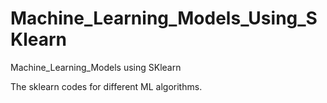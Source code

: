 # Machine_Learning_Models_Using_SKlearn
Machine_Learning_Models using SKlearn

The sklearn codes for different ML algorithms.
